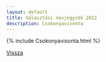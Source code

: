 ```yaml
---
layout: default
title: Választási névjegyzék 2022
description: Csokonyavisonta
---
```


{% include Csokonyavisonta.html %}

[Vissza](./)